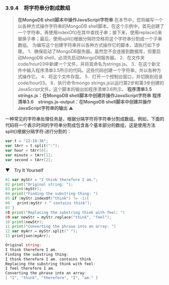 ### 3.9.4　将字符串分割成数组

> **在MongoDB shell脚本中操作JavaScript字符串**
> 在本节中，您将编写一个以各种方式操作字符串的MongoDB shell脚本。在这个示例中，首先创建了一个字符串，再使用indexOf()在其中查找子串；接下来，使用replace()来替换子串；最后，使用split()根据分隔符空格将这个字符串分割成一个子串数组。
> 为编写这个创建字符串并以各种方式操作它的脚本，请执行如下步骤。
> 1．确保启动了MongoDB服务器。虽然您不会连接到数据库，但要启动MongoDB shell，必须先启动MongoDB服务器。
> 2．在文件夹code/hour03中新建一个文件，并将其命名为strings.js。
> 3．在这个新文件中输入程序清单3.5所示的代码。这些代码创建一个字符串，并以各种方式操作它。
> 4．将这个文件存盘。
> 5．打开一个控制台窗口，并切换到目录code/hour03。
> 6．执行命令mongo strings.js以运行第2步和第3步创建的JavaScript文件。这个脚本的输出如程序清单3.6所示。
> **程序清单3.5　strings.js：在MongoDB shell脚本中创建并操作JavaScript字符串**
> **程序清单3.6　strings.js-output：在MongoDB shell脚本中创建并操作JavaScript字符串的输出**
> ▲

一种常见的字符串处理任务是，根据分隔字符将字符串分割成数组。例如，下面的代码将一个表示时间的字符串分割成包含各个基本部分的数组，这是使用方法split()根据分隔字符:进行分割的：

```go
var t = "12:10:36";
var tArr = t.split(":");
var hour = tArr[0];
var minute = tArr[1];
var second = tArr[2];
```

▼　Try It Yourself

```go
01 var myStr = "I think therefore I am.";
02 print("Original string: ");
03 print(myStr);
04 print("Finding the substring thing: ")
05 if (myStr.indexOf("think") != -1){
06　　print(myStr + " contains think");
07 }
08 print("Replacing the substring think with feel: ")
09 var newStr = myStr.replace("think", "feel");
10 print(newStr);
11 print("Converting the phrase into an array: ")
12 var myArr = myStr.split(" ");
13 printjson(myArr);
```

```go
Original string:
I think therefore I am.
Finding the substring thing:
I think therefore I am. contains think
Replacing the substring think with feel:
I feel therefore I am.
Converting the phrase into an array:
[ "I", "think", "therefore", "I", "am." ]
```

